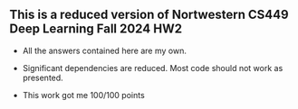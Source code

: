 ## This is a reduced version of Nortwestern CS449 Deep Learning Fall 2024 HW2

- All the answers contained here are my own.

- Significant dependencies are reduced. Most code should not work as presented.

- This work got me 100/100 points
